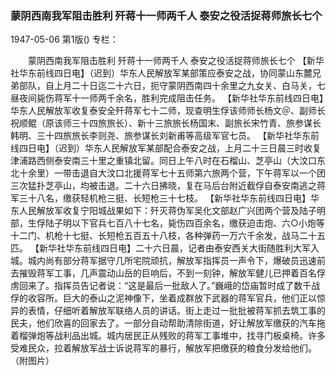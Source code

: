 ### 蒙阴西南我军阻击胜利  歼蒋十一师两千人  泰安之役活捉蒋师旅长七个

1947-05-06
第1版()
专栏：

　　蒙阴西南我军阻击胜利
    歼蒋十一师两千人
    泰安之役活捉蒋师旅长七个
    【新华社华东前线四日电】（迟到）华东人民解放军某部策应泰安之战，协同蒙山东麓兄弟部队，自上月二十日迄二十六日，扼守蒙阴西南四十余里之九女关、白马关，七昼夜间毙伤蒋军十一师两千余名，胜利完成阻击任务。
    【新华社华东前线四日电】华东人民解放军收复泰安全歼蒋军七十二师，现查明生俘该师师长杨文＠、副师长祝顺鲲（原该师三十四旅旅长）、新十三旅旅长杨国末、副旅长宋竹青、旅参谋长韩明、三十四旅旅长李则尧、旅参谋长刘新甫等高级军官七员。
    【新华社华东前线四日电】（迟到）华东人民解放军某部配合泰安之战，上月二十三日晨三时收复津浦路西侧泰安南三十里之重镇北留。同日上午八时在石榴山、芝亭山（大汶口东北十余里）一带击退自大汶口北援蒋军七十五师第六旅两个营，下午蒋军以一个团三次猛扑芝亭山，均被击退。二十六日拂晓，复在马后台附近截俘自泰安南逃之蒋军三十八名，缴获轻机枪三挺、长短枪三十七枝。
    【新华社华东前线四日电】华东人民解放军收复宁阳城战果如下：歼灭蒋伪军吴化文部赵广兴团两个营及陆子明部，生俘陆子明以下官兵七百八十七名，毙伤四百余名，缴获迫击炮、六○小炮等十二门、机枪十七挺、长短枪五百五十八枝，各种弹药一万六千余发，战马二十五匹。
    【新华社华东前线四日电】二十六日晨，记者由泰安西关大街随胜利大军入城。城内尚有部分蒋军据守几所宅院顽抗，解放军指挥员一声令下，爆破员迅速前去摧毁蒋军工事，几声震动山岳的巨响后，不到一刻钟，解放军健儿已押着百名俘虏回来了。指挥员告记者说：“这是最后一批敌人了。”巍峨的岱庙暂时成了数千战俘的收容所。巨大的泰山之泥神像下，坐着成群放下武器的蒋军官兵，他们正以惊异的表情，仔细听着解放军联络人员的讲话。街上走过一批批被蒋军抓去筑工事的民夫，他们欣喜的回家去了。一部分自动帮助清除街道，好让解放军缴获的汽车拖着榴弹炮等战利品出城。城内居民正从残败的蒋军工事堆中，找寻门板桌椅。许多受难民众，拉着解放军战士诉说蒋军的暴行，解放军把缴获的粮食分发给他们。（附图片）
